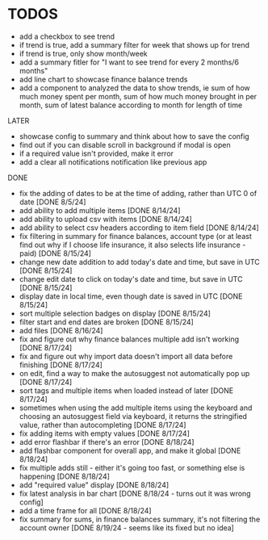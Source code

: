 # TODOS

- add a checkbox to see trend
- if trend is true, add a summary filter for week that shows up for trend
- if trend is true, only show month/week
- add a summary fitler for "I want to see trend for every 2 months/6 months"
- add line chart to showcase finance balance trends
- add a component to analyzed the data to show trends, ie sum of how much money spent per month, sum of how much money brought in per month, sum of latest balance according to month for length of time 

LATER

- showcase config to summary and think about how to save the config
- find out if you can disable scroll in background if modal is open
- if a required value isn't provided, make it error
- add a clear all notifications notification like previous app

DONE

- fix the adding of dates to be at the time of adding, rather than UTC 0 of date [DONE 8/5/24]
- add ability to add multiple items [DONE 8/14/24]
- add ability to upload csv with items [DONE 8/14/24]
- add ability to select csv headers according to item field [DONE 8/14/24]
- fix filtering in summary for finance balances, account type (or at least find out why if I choose life insurance, it also selects life insurance - paid) [DONE 8/15/24]
- change new date addition to add today's date and time, but save in UTC [DONE 8/15/24]
- change edit date to click on today's date and time, but save in UTC [DONE 8/15/24]
- display date in local time, even though date is saved in UTC [DONE 8/15/24]
- sort multiple selection badges on display [DONE 8/15/24]
- filter start and end dates are broken [DONE 8/15/24]
- add files [DONE 8/16/24]
- fix and figure out why finance balances multiple add isn't working [DONE 8/17/24]
- fix and figure out why import data doesn't import all data before finishing [DONE 8/17/24]
- on edit, find a way to make the autosuggest not automatically pop up [DONE 8/17/24]
- sort tags and multiple items when loaded instead of later [DONE 8/17/24]
- sometimes when using the add multiple items using the keyboard and choosing an autosuggest field via keyboard, it returns the stringified value, rather than autocompleting [DONE 8/17/24]
- fix adding items with empty values [DONE 8/17/24]
- add error flashbar if there's an error [DONE 8/18/24]
- add flashbar component for overall app, and make it global [DONE 8/18/24]
- fix multiple adds still - either it's going too fast, or something else is happening [DONE 8/18/24]
- add "required value" display [DONE 8/18/24]
- fix latest analysis in bar chart [DONE 8/18/24 - turns out it was wrong config]
- add a time frame for all [DONE 8/18/24]
- fix summary for sums, in finance balances summary, it's not filtering the account owner [DONE 8/19/24 - seems like its fixed but no idea]